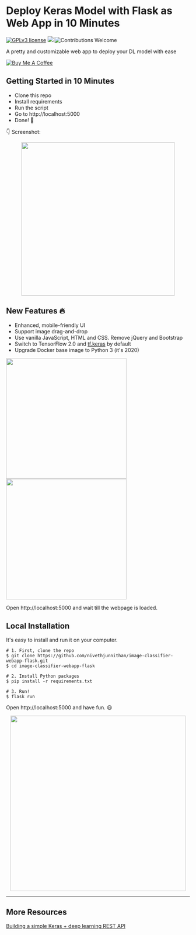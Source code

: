 # Deploy Keras Model with Flask as Web App in 10 Minutes

[![GPLv3 license](https://img.shields.io/badge/License-GPLv3-blue.svg)](http://perso.crans.org/besson/LICENSE.html)
[![](https://img.shields.io/badge/python-3.5%2B-green.svg)]()
![Contributions Welcome](https://img.shields.io/badge/contributions-welcome-brightgreen.svg?style=flat)

A pretty and customizable web app to deploy your DL model with ease

<a href="https://paypal.me/nivethjunnithan?locale.x=en_GB" target="_blank"><img src="https://www.buymeacoffee.com/assets/img/custom_images/yellow_img.png" alt="Buy Me A Coffee"></a>

## Getting Started in 10 Minutes

- Clone this repo 
- Install requirements
- Run the script
- Go to http://localhost:5000
- Done! :tada:

:point_down: Screenshot:

<p align="center">
  <img src="https://raw.githubusercontent.com/nivethjunnithan/.github-images/main/Desktop.png?token=ALL2VYE746FRTJQPBINRYSTAYNJME" height="420px" alt="">
</p>

## New Features :fire:

- Enhanced, mobile-friendly UI
- Support image drag-and-drop
- Use vanilla JavaScript, HTML and CSS. Remove jQuery and Bootstrap
- Switch to TensorFlow 2.0 and [tf.keras](https://www.tensorflow.org/guide/keras) by default
- Upgrade Docker base image to Python 3 (it's 2020)

<p float="left">
  <img src="https://raw.githubusercontent.com/nivethjunnithan/.github-images/main/Tab.png?token=ALL2VYEYSIFJNVE7OLOOP4DAYNJGW" height="330px" alt="">
  <img src="https://raw.githubusercontent.com/nivethjunnithan/.github-images/main/Phone.png?token=ALL2VYCQAHSM6CZZKSRG273AYNJGE" height="330px" alt="">
</p>


Open http://localhost:5000 and wait till the webpage is loaded.

## Local Installation

It's easy to install and run it on your computer.

```shell
# 1. First, clone the repo
$ git clone https://github.com/nivethjunnithan/image-classifier-webapp-flask.git
$ cd image-classifier-webapp-flask

# 2. Install Python packages
$ pip install -r requirements.txt

# 3. Run!
$ flask run
```

Open http://localhost:5000 and have fun. :smiley:

<p align="center">
  <img src="https://raw.githubusercontent.com/nivethjunnithan/.github-images/main/Live.gif?token=ALL2VYDEOINYSMKHKCF4PF3AYNJEY" height="480px" alt="">
</p>

------------------


## More Resources

[Building a simple Keras + deep learning REST API](https://blog.keras.io/building-a-simple-keras-deep-learning-rest-api.html)
